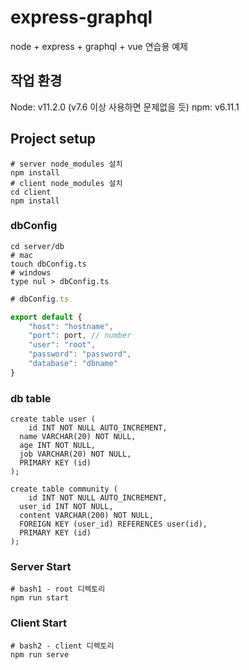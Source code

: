# express-graphql
node + express + graphql + vue 연습용 예제

## 작업 환경
Node: v11.2.0 (v7.6 이상 사용하면 문제없을 듯)
npm: v6.11.1

## Project setup
```
# server node_modules 설치
npm install
# client node_modules 설치
cd client
npm install
```

### dbConfig
```
cd server/db
# mac
touch dbConfig.ts
# windows
type nul > dbConfig.ts
```
```javascript
# dbConfig.ts

export default {
	"host": "hostname",
	"port": port, // number
	"user": "root",
	"password": "password",
	"database": "dbname"
}
```

### db table
```mysql
create table user (
	id INT NOT NULL AUTO_INCREMENT,
  name VARCHAR(20) NOT NULL,
  age INT NOT NULL,
  job VARCHAR(20) NOT NULL,
  PRIMARY KEY (id)
);

create table community (
	id INT NOT NULL AUTO_INCREMENT,
  user_id INT NOT NULL,
  content VARCHAR(200) NOT NULL,
  FOREIGN KEY (user_id) REFERENCES user(id),
  PRIMARY KEY (id)
);
```

### Server Start
```
# bash1 - root 디렉토리
npm run start
```

### Client Start
```
# bash2 - client 디렉토리
npm run serve
```
